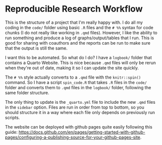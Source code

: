 # Reproducible Research Workflow

This is the structure of a project that I'm really happy with. I do all my coding in the `code/` folder using basic `.R` files and the `# %%` syntax for code chunks (I do not really like working in `.qmd` files). However, I like the ability to run something and produce a log of graphs/output/tables that I run. This is good for sharing with coauthors and the reports can be run to make sure that the output is still the same. 

I want this to be automated. So what do I do? I have a `logbook/` folder that contains a Quarto Website. This is nice because `.qmd` files will only be rerun when they're out of date, making it so I can update the site quickly. 

The `# %%` style actually converts to a `.qmd` file with the `knitr::spin()` command. So I have a script `spin_code.R` that takes `.R` files in the `code/` folder and converts them to `.qmd` files in the `logbook/` folder, following the same folder structure. 

The only thing to update is the `_quarto.yml` file to include the new `.qmd` files in the `sidebar` option. Files are run in order from top to bottom, so you should structure it in a way where each file only depends on previously run scripts.

The website can be deployed with github pages quite easily following this guide: https://docs.github.com/en/pages/getting-started-with-github-pages/configuring-a-publishing-source-for-your-github-pages-site.
